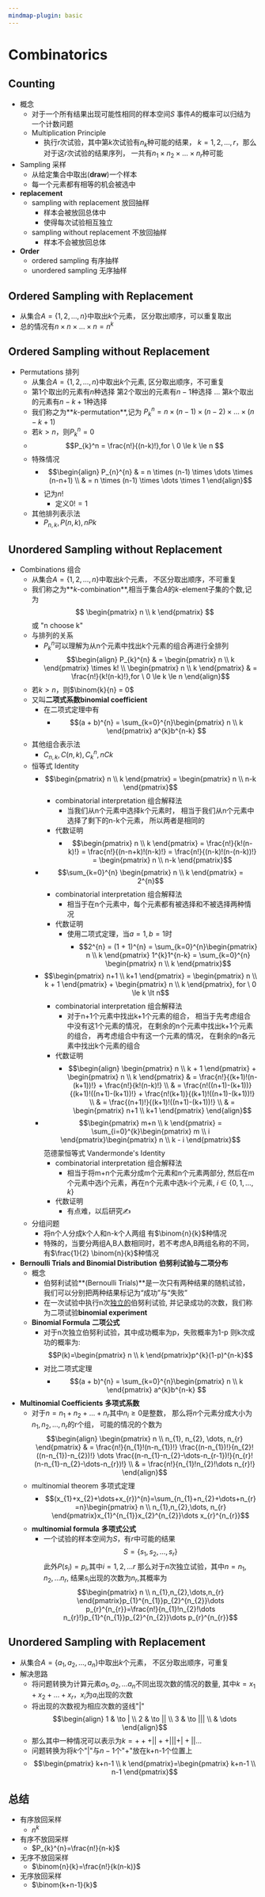 ```yaml
---
mindmap-plugin: basic
---
```


# Combinatorics

## Counting
- 概念
   - 对于一个所有结果出现可能性相同的样本空间$S$
      事件$A$的概率可以归结为一个计数问题
   - Multiplication Principle
      - 执行$r$次试验，其中第$k$次试验有$n_k$种可能的结果，
         $k=1,2, \dots , r$，那么对于这$r$次试验的结果序列，
         一共有$n_1 \times n_2 \times \dots \times n_r$种可能
- Sampling
   采样
   - 从给定集合中取出(**draw**)一个样本
   - 每一个元素都有相等的机会被选中
- **replacement**
   - sampling with replacement
      放回抽样
      - 样本会被放回总体中
      - 使得每次试验相互独立
   - sampling without replacement
      不放回抽样
      - 样本不会被放回总体
- **Order**
   - ordered sampling
      有序抽样
   - unordered sampling
      无序抽样

## Ordered Sampling with Replacement
- 从集合$A=\{1,2, \dots ,n \}$中取出$k$个元素，
   区分取出顺序，可以重复取出
- 总的情况有$n \times n \times \dots \times n = n^k$

## Ordered Sampling without Replacement
- Permutations
   排列
   - 从集合$A = \{ 1,2, \dots , n \}$中取出$k$个元素,
      区分取出顺序，不可重复
   - 第$1$个取出的元素有$n$种选择
      第$2$个取出的元素有$n-1$种选择
      $\dots$
      第$k$个取出的元素有$n-k+1$种选择
   - 我们称之为**$k$-permutation**,记为
      $P_{k}^{n} = n \times (n-1) \times (n-2) \times \dots \times (n-k+1)$
   - 若$k \gt n$，则$P_{k}^{n}=0$
   - $$P_{k}^n = \frac{n!}{(n-k)!},for \ 0 \le k \le n $$
   - 特殊情况
      - $$\begin{align}
         P_{n}^{n}  & = n \times (n-1) \times \dots \times (n-n+1) \\
         & = n \times (n-1) \times \dots \times 1
         \end{align}$$
      - 记为$n!$
         - 定义$0! =1$
   - 其他排列表示法
      - $P_{n,k} , P(n,k) , nPk$

## Unordered Sampling without Replacement
- Combinations
   组合
   - 从集合$A = \{ 1, 2, \dots , n \}$中取出$k$个元素，
      不区分取出顺序，不可重复
   - 我们称之为**$k$-combination**,相当于集合$A$的$k$-element子集的个数,记为$$
      \begin{pmatrix}
      n \\
      k
      \end{pmatrix} $$ 或 "n choose k"
   - 与排列的关系
      - $P_{k}^{n}$可以理解为从n个元素中找出k个元素的组合再进行全排列
      - $$\begin{align}
         P_{k}^{n} & = \begin{pmatrix}
         n \\ k
         \end{pmatrix} \times k!
         \\
         \begin{pmatrix}
         n \\ k
         \end{pmatrix} & = \frac{n!}{k!(n-k)!},for \ 0 \le k \le n
         \end{align}$$
   - 若$k \gt n$，则$\binom{k}{n} = 0$
   - 又叫**二项式系数binomial coefficient**
      - 在二项式定理中有
         - $$(a + b)^{n} = \sum_{k=0}^{n}\begin{pmatrix}
            n \\ k
            \end{pmatrix} a^{k}b^{n-k} $$
   - 其他组合表示法
      - $C_{n,k}, C(n,k),C_{k}^{n},nCk$
   - 恒等式
      Identity
      - $$\begin{pmatrix}
         n \\ k
         \end{pmatrix} = \begin{pmatrix}
         n \\ n-k
         \end{pmatrix}$$
         - combinatorial interpretation
            组合解释法
            - 当我们从n个元素中选择k个元素时，
               相当于我们从n个元素中选择了剩下的n-k个元素，
               所以两者是相同的
         - 代数证明
            - $$\begin{pmatrix}
               n \\ k
               \end{pmatrix} = \frac{n!}{k!(n-k)!} = \frac{n!}{(n-n+k)!(n-k)!} = \frac{n!}{(n-k)!(n-(n-k))!} =
               \begin{pmatrix}
               n \\ n-k
               \end{pmatrix}$$
      - $$\sum_{k=0}^{n} \begin{pmatrix}
         n \\ k
         \end{pmatrix} = 2^{n}$$
         - combinatorial interpretation
            组合解释法
            - 相当于在n个元素中，每个元素都有被选择和不被选择两种情况
         - 代数证明
            - 使用二项式定理，当$a=1,b=1$时
               - $$2^{n} = (1 + 1)^{n} = \sum_{k=0}^{n}\begin{pmatrix}
                  n \\ k
                  \end{pmatrix} 1^{k}1^{n-k} = \sum_{k=0}^{n} \begin{pmatrix}
                  n \\ k
                  \end{pmatrix}$$
      - $$\begin{pmatrix}
         n+1 \\ k+1
         \end{pmatrix} = \begin{pmatrix}
         n \\ k + 1
         \end{pmatrix} + \begin{pmatrix}
         n \\ k
         \end{pmatrix}, for \ 0 \le k \lt n$$
         - combinatorial interpretation
            组合解释法
            - 对于n+1个元素中找出k+1个元素的组合，
               相当于先考虑组合中没有这1个元素的情况，
               在剩余的n个元素中找出k+1个元素的组合，
               再考虑组合中有这一个元素的情况，
               在剩余的n各元素中找出k个元素的组合
         - 代数证明
            - $$\begin{align}
               \begin{pmatrix}
               n \\ k + 1
               \end{pmatrix} + \begin{pmatrix}
               n \\ k
               \end{pmatrix} & = \frac{n!}{(k+1)!(n-(k+1))!} + \frac{n!}{k!(n-k)!} \\
               & = \frac{n!((n+1)-(k+1))}{(k+1)!((n+1)-(k+1))!} + \frac{n!(k+1)}{(k+1)!((n+1)-(k+1))!} \\
               & = \frac{(n+1)!}{(k+1)!((n+1)-(k+1))!} \\
               & = \begin{pmatrix}
               n+1 \\ k+1
               \end{pmatrix}
               \end{align}$$
      - $$\begin{pmatrix}
         m+n \\ k
         \end{pmatrix} = \sum_{i=0}^{k}\begin{pmatrix}
         m \\ i
         \end{pmatrix}\begin{pmatrix}
         n \\ k - i
         \end{pmatrix}$$
         范德蒙恒等式 Vandermonde's Identity
         - combinatorial interpretation
            组合解释法
            - 相当于将m+n个元素分成m个元素和n个元素两部分,
               然后在m个元素中选i个元素，再在n个元素中选k-i个元素,
               $i \in \{ 0,1, \dots , k \}$
         - 代数证明
            - 有点难，以后研究✍
   - 分组问题
      - 将n个人分成k个人和n-k个人两组
         有$\binom{n}{k}$种情况
      - 特殊的，当要分两组A,B人数相同时，若不考虑A,B两组名称的不同，
         有$\frac{1}{2} \binom{n}{k}$种情况
- **Bernoulli Trials and Binomial Distribution**
   **伯努利试验与二项分布**
   - 概念
      - 伯努利试验**(Bernoulli Trials)**是一次只有两种结果的随机试验，
         我们可以分别把两种结果标记为“成功”与“失败”
      - 在一次试验中执行n次<u>独立的</u>伯努利试验,
         并记录成功的次数，我们称为二项试验**binomial experiment**
   - **Binomial Formula**
      **二项公式**
      - 对于n次独立伯努利试验，其中成功概率为p，失败概率为1-p
         则k次成功的概率为:$$P(k)=\begin{pmatrix}
         n \\ k
         \end{pmatrix}p^{k}(1-p)^{n-k}$$
      - 对比二项式定理
         - $$(a + b)^{n} = \sum_{k=0}^{n}\begin{pmatrix}
            n \\ k
            \end{pmatrix} a^{k}b^{n-k} $$
- **Multinomial Coefficients**
   **多项式系数**
   - 对于$n=n_{1}+n_{2}+ \dots + n_{r}$其中$n_i \ge 0$是整数，
      那么将$n$个元素分成大小为$n_1,n_2, \dots , n_r$的r个组，
      可能的情况的个数为$$\begin{align}
      \begin{pmatrix}
      n \\ n_{1}, n_{2}, \dots, n_{r}
      \end{pmatrix} & = \frac{n!}{n_{1}!(n-n_{1})!} \frac{(n-n_{1})!}{n_{2}!((n-n_{1})-n_{2})!} \dots \frac{(n-n_{1}-n_{2}-\dots-n_{r-1})!}{n_{r}!(n-n_{1}-n_{2}-\dots-n_{r})!} \\
      & = \frac{n!}{n_{1}!n_{2}!\dots n_{r}!}
      \end{align}$$
   - multinomial theorem
      多项式定理
      - $$(x_{1}+x_{2}+\dots+x_{r})^{n}=\sum_{n_{1}+n_{2}+\dots+n_{r}=n}\begin{pmatrix}
         n \\ n_{1},n_{2},\dots, n_{r}
         \end{pmatrix}x_{1}^{n_{1}}x_{2}^{n_{2}}\dots x_{r}^{n_{r}}$$
   - **multinomial formula**
      **多项式公式**
      - 一个试验的样本空间为$S$，有$r$中可能的结果
         $$S= \{ s_1, s_2, \dots , s_r \}$$
         此外$P(s_i)=p_i$,其中$i=1,2,\dots r$
         那么对于$n$次独立试验，其中$n=n_1,n_2, \dots n_r$,
         结果$s_i$出现的次数为$n_r$,其概率为
         $$\begin{pmatrix}
         n \\ n_{1},n_{2},\dots,n_{r}
         \end{pmatrix}p_{1}^{n_{1}}p_{2}^{n_{2}}\dots p_{r}^{n_{r}}=\frac{n!}{n_{1}!n_{2}!\dots n_{r}!}p_{1}^{n_{1}}p_{2}^{n_{2}}\dots p_{r}^{n_{r}}$$

## Unordered Sampling with Replacement
- 从集合$A = \{ a_1, a_2, \dots , a_n \}$中取出$k$个元素，
   不区分取出顺序，可重复
- 解决思路
   - 将问题转换为计算元素$a_1,a_2,\dots a_n$不同出现次数的情况的数量,
      其中$k=x_1+x_2+\dots+x_r$，$x_i$为$a_i$出现的次数
   - 将出现的次数视为相应次数的竖线"$|$" $$\begin{align}
      1 & \to | \\
      2 & \to || \\
      3 & \to ||| \\
      & \dots
      \end{align}$$
   - 那么其中一种情况可以表示为$k=+++||++|||+|+|| \dots$
   - 问题转换为将$k$个"$|$"与$n-1$个"$+$"放在k+n-1个位置上
   - $$\begin{pmatrix}
      k+n-1 \\
      k
      \end{pmatrix}=\begin{pmatrix}
      k+n-1 \\
      n-1
      \end{pmatrix}$$

## 总结
- 有序放回采样
   - $n^k$
- 有序不放回采样
   - $P_{k}^{n}=\frac{n!}{n-k}$
- 无序不放回采样
   - $\binom{n}{k}=\frac{n!}{k(n-k)}$
- 无序放回采样
   - $\binom{k+n-1}{k}$